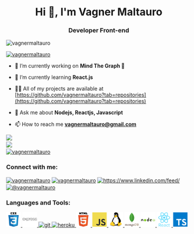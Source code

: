 <h1 align="center">Hi 👋, I'm Vagner Maltauro</h1>
<h3 align="center">Developer Front-end</h3>



<p align="left"> <img src="https://komarev.com/ghpvc/?username=vagnermaltauro&label=Profile%20views&color=0e75b6&style=discord" alt="vagnermaltauro" /> </p>

<p align="left"> <a href="https://twitter.com/vagnermaltauro" target="blank"><img src="https://img.shields.io/twitter/follow/vagnermaltauro?logo=twitter&style=for-the-badge" alt="vagnermaltauro" /></a> </p>

- 🔭 I’m currently working on **Mind The Graph :brain:**

- 🌱 I’m currently learning **React.js**

- 👨‍💻 All of my projects are available at [https://github.com/vagnermaltauro?tab=repositories](https://github.com/vagnermaltauro?tab=repositories)

- 💬 Ask me about **Nodejs, Reactjs, Javascript**

- 📫 How to reach me **vagnermaltauro@gmail.com**


<div>
<div>
  <img height="180em" src="https://github-readme-stats.vercel.app/api?username=vagnermaltauro&show_icons=true&theme=github_dark&include_all_commits=true&count_private=true&hide_border=true&langs_count=8"/>
</div>

<div>
  <a href="https://github.com/vagnermaltauro">
  <img height="190em" src="https://github-readme-stats.vercel.app/api/top-langs/?username=vagnermaltauro&layout=compact&langs_count=7&theme=github_dark&hide_border=true"/>
  </a>
</div>

<div>
  <a href="https://github.com/ryo-ma/github-profile-trophy"><img src="https://github-profile-trophy.vercel.app/?username=vagnermaltauro&theme=discord&row=2&column=3" alt="vagnermaltauro" /></a> 
  </div>
</div>

<!-- ### Blogs posts -->
<!-- BLOG-POST-LIST:START -->
<!-- BLOG-POST-LIST:END -->

<h3 align="left">Connect with me:</h3>
<p align="left">
<a href="https://dev.to/vagnermaltauro" target="blank"><img align="center" src="https://raw.githubusercontent.com/rahuldkjain/github-profile-readme-generator/master/src/images/icons/Social/devto.svg" alt="vagnermaltauro" height="30" width="40" /></a>
<a href="https://twitter.com/vagnermaltauro" target="blank"><img align="center" src="https://raw.githubusercontent.com/rahuldkjain/github-profile-readme-generator/master/src/images/icons/Social/twitter.svg" alt="vagnermaltauro" height="30" width="40" /></a>
<a href="https://linkedin.com/in/vagnermaltauro" target="blank"><img align="center" src="https://raw.githubusercontent.com/rahuldkjain/github-profile-readme-generator/master/src/images/icons/Social/linked-in-alt.svg" alt="https://www.linkedin.com/feed/" height="30" width="40" /></a>
<a href="https://hashnode.com/@vagnermaltauro" target="blank"><img align="center" src="https://raw.githubusercontent.com/rahuldkjain/github-profile-readme-generator/master/src/images/icons/Social/hashnode.svg" alt="@vagnermaltauro" height="30" width="40" /></a>
</p>

<h3 align="left">Languages and Tools:</h3>
<p align="left"> <a href="https://www.w3schools.com/css/" target="_blank" rel="noreferrer"> <img src="https://raw.githubusercontent.com/devicons/devicon/master/icons/css3/css3-original-wordmark.svg" alt="css3" width="40" height="40"/> </a> <a href="https://expressjs.com" target="_blank" rel="noreferrer"> <img src="https://raw.githubusercontent.com/devicons/devicon/master/icons/express/express-original-wordmark.svg" alt="express" width="40" height="40"/> </a> <a href="https://git-scm.com/" target="_blank" rel="noreferrer"> <img src="https://www.vectorlogo.zone/logos/git-scm/git-scm-icon.svg" alt="git" width="40" height="40"/> </a> <a href="https://heroku.com" target="_blank" rel="noreferrer"> <img src="https://www.vectorlogo.zone/logos/heroku/heroku-icon.svg" alt="heroku" width="40" height="40"/> </a> <a href="https://www.w3.org/html/" target="_blank" rel="noreferrer"> <img src="https://raw.githubusercontent.com/devicons/devicon/master/icons/html5/html5-original-wordmark.svg" alt="html5" width="40" height="40"/> </a> <a href="https://developer.mozilla.org/en-US/docs/Web/JavaScript" target="_blank" rel="noreferrer"> <img src="https://raw.githubusercontent.com/devicons/devicon/master/icons/javascript/javascript-original.svg" alt="javascript" width="40" height="40"/> </a> <a href="https://www.linux.org/" target="_blank" rel="noreferrer"> <img src="https://raw.githubusercontent.com/devicons/devicon/master/icons/linux/linux-original.svg" alt="linux" width="40" height="40"/> </a> <a href="https://www.mongodb.com/" target="_blank" rel="noreferrer"> <img src="https://raw.githubusercontent.com/devicons/devicon/master/icons/mongodb/mongodb-original-wordmark.svg" alt="mongodb" width="40" height="40"/> </a> <a href="https://nodejs.org" target="_blank" rel="noreferrer"> <img src="https://raw.githubusercontent.com/devicons/devicon/master/icons/nodejs/nodejs-original-wordmark.svg" alt="nodejs" width="40" height="40"/> </a> <a href="https://reactjs.org/" target="_blank" rel="noreferrer"> <img src="https://raw.githubusercontent.com/devicons/devicon/master/icons/react/react-original-wordmark.svg" alt="react" width="40" height="40"/> </a>  <a href="https://www.typescriptlang.org/" target="_blank" rel="noreferrer"> <img src="https://raw.githubusercontent.com/devicons/devicon/master/icons/typescript/typescript-original.svg" alt="typescript" width="40" height="40"/> </a> </p>

<!-- <p><img align="left" src="https://github-readme-stats.vercel.app/api/top-langs?username=vagnermaltauro&show_icons=true&locale=en&layout=compact" alt="vagnermaltauro" /></p> -->
<!-- 
<p>&nbsp;<img align="center" src="https://github-readme-stats.vercel.app/api?username=vagnermaltauro&show_icons=true&locale=en" alt="vagnermaltauro" /></p>

<p><img align="center" src="https://github-readme-streak-stats.herokuapp.com/?user=vagnermaltauro&" alt="vagnermaltauro" /></p> -->

